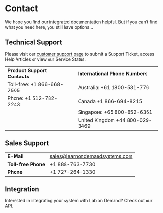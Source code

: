 # Contact 

We hope you find our integrated documentation helpful. But if you can't find what you need here, you still have options...

<!--
## Help Center

Find answers to your questions through short topical articles in the [Help Center](https://learnondemand.zendesk.com/hc/en-us/categories/200402875-Enlight-LOD-Lab-Developers).
-->

## Technical Support

Please visit our [customer support page](http://www.learnondemandsystems.com/customer-support/) to submit a Support Ticket, access Help Articles or view our Service Status.

||||
|---|---|---|
|**Product Support Contacts**||**International Phone Numbers**|
|Toll-free: +1 866-668-7505 || Australia: +61 1800-531-776|
|Phone: +1 512-782-2243 || Canada +1 866-694-8215|
||| Singapore: +65 800-852-6361|
|||United Kingdom +44 800-029-3469|

## Sales Support
|||
|---|---|
|**E-Mail** | sales@learnondemandsystems.com|
|**Toll-free Phone** | +1 888-763-7730|
|**Phone** | +1 727-264-1330|

## Integration

Interested in integrating your system with Lab on Demand? Check out our [API](/lod/lod-api/lod-api-main.md).

